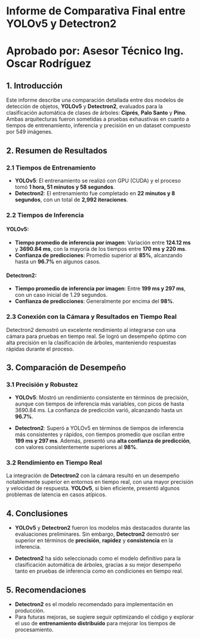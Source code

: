 # Informe de Comparativa Final entre YOLOv5 y Detectron2
# Aprobado por: Asesor Técnico Ing. Oscar Rodríguez

## 1. Introducción

Este informe describe una comparación detallada entre dos modelos de detección de objetos, **YOLOv5** y **Detectron2**, evaluados para la clasificación automática de  clases de árboles: **Ciprés**, **Palo Santo** y **Pino**. Ambas arquitecturas fueron sometidas a pruebas exhaustivas en cuanto a tiempos de entrenamiento, inferencia y precisión en un dataset compuesto por 549 imágenes.

## 2. Resumen de Resultados

### 2.1 Tiempos de Entrenamiento
- **YOLOv5**: El entrenamiento se realizó con GPU (CUDA) y el proceso tomó **1 hora, 51 minutos y 58 segundos**.
- **Detectron2**: El entrenamiento fue completado en **22 minutos y 8 segundos**, con un total de **2,992 iteraciones**.

### 2.2 Tiempos de Inferencia

#### **YOLOv5**:
- **Tiempo promedio de inferencia por imagen**: Variación entre **124.12 ms** y **3690.84 ms**, con la mayoría de los tiempos entre **170 ms y 220 ms**.
- **Confianza de predicciones**: Promedio superior al **85%**, alcanzando hasta un **96.7%** en algunos casos.


#### **Detectron2**:
- **Tiempo promedio de inferencia por imagen**: Entre **199 ms y 297 ms**, con un caso inicial de 1.29 segundos.
- **Confianza de predicciones**: Generalmente por encima del **98%**.


### 2.3 Conexión con la Cámara y Resultados en Tiempo Real
Detectron2 demostró un excelente rendimiento al integrarse con una cámara para pruebas en tiempo real. Se logró un desempeño óptimo con alta precisión en la clasificación de árboles, manteniendo respuestas rápidas durante el proceso.

## 3. Comparación de Desempeño

### 3.1 Precisión y Robustez
- **YOLOv5**: Mostró un rendimiento consistente en términos de precisión, aunque con tiempos de inferencia más variables, con picos de hasta 3690.84 ms. La confianza de predicción varió, alcanzando hasta un **96.7%**.
  
- **Detectron2**: Superó a YOLOv5 en términos de tiempos de inferencia más consistentes y rápidos, con tiempos promedio que oscilan entre **199 ms y 297 ms**. Además, presentó una **alta confianza de predicción**, con valores consistentemente superiores al **98%**.

### 3.2 Rendimiento en Tiempo Real
La integración de **Detectron2** con la cámara resultó en un desempeño notablemente superior en entornos en tiempo real, con una mayor precisión y velocidad de respuesta. **YOLOv5**, si bien eficiente, presentó algunos problemas de latencia en casos atípicos.

## 4. Conclusiones

- **YOLOv5** y **Detectron2** fueron los modelos más destacados durante las evaluaciones preliminares. Sin embargo, **Detectron2** demostró ser superior en términos de **precisión**, **rapidez** y **consistencia** en la inferencia.
  
- **Detectron2** ha sido seleccionado como el modelo definitivo para la clasificación automática de árboles, gracias a su mejor desempeño tanto en pruebas de inferencia como en condiciones en tiempo real.

## 5. Recomendaciones
- **Detectron2** es el modelo recomendado para implementación en producción.
- Para futuras mejoras, se sugiere seguir optimizando el código y explorar el uso de **entrenamiento distribuido** para mejorar los tiempos de procesamiento.
